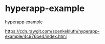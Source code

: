 # hyperapp-example
hyperapp example

https://cdn.rawgit.com/soenkekluth/hyperapp-example/4c976be4/index.html
